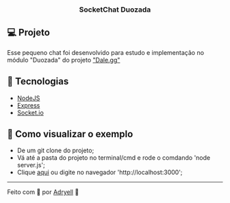 <h3 align="center"> SocketChat Duozada </h3>


## 💻 Projeto

Esse pequeno chat foi desenvolvido para estudo e implementação no módulo "Duozada" do projeto ["Dale.gg"](https://github.com/jlenon7/dale.gg-omni)

## 🚀 Tecnologias

- [NodeJS](https://nodejs.org/en/)
- [Express](https://expressjs.com)
- [Socket.io](https://socket.io/)


## 🤔 Como visualizar o exemplo

- De um git clone do projeto;
- Vá até a pasta do projeto no terminal/cmd e rode o comdando 'node server.js';
- Clique [aqui](http://localhost:3000) ou digite no navegador 'http://localhost:3000';

---

Feito com 🖤 por [Adryell](https://github.com/Adryell) :wave: